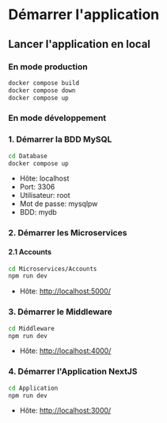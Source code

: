 # Démarrer l'application

## Lancer l'application en local

### En mode production

```bash
docker compose build
docker compose down
docker compose up
```

### En mode développement

### 1. Démarrer la BDD MySQL

```bash
cd Database
docker compose up
```

- Hôte: localhost
- Port: 3306
- Utilisateur: root
- Mot de passe: mysqlpw
- BDD: mydb

### 2. Démarrer les Microservices

#### 2.1 Accounts

```bash
cd Microservices/Accounts
npm run dev
```

- Hôte: <http://localhost:5000/>

### 3. Démarrer le Middleware

```bash
cd Middleware
npm run dev
```

- Hôte: <http://localhost:4000/>

### 4. Démarrer l'Application NextJS

```bash
cd Application
npm run dev
```

- Hôte: <http://localhost:3000/>
